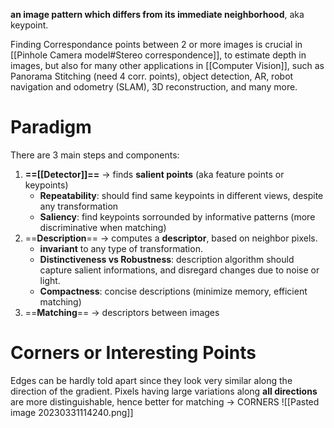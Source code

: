 **an image pattern which differs from its immediate neighborhood**, aka keypoint.

Finding Correspondance points between 2 or more images is crucial in [[Pinhole Camera model#Stereo correspondence]], to estimate depth in images, but also for many other applications in [[Computer Vision]], such as Panorama Stitching (need 4 corr. points), object detection, AR, robot navigation and odometry (SLAM), 3D reconstruction, and many more.

# Paradigm
There are 3 main steps and components:
1. **==[[Detector]]==** -> finds **salient points** (aka feature points or keypoints)
	- **Repeatability**: should find same keypoints in different views, despite any transformation
	- **Saliency**: find keypoints sorrounded by informative patterns (more discriminative when matching)
2. ==**Description**== -> computes a **descriptor**, based on neighbor pixels. 
	- **invariant** to any type of transformation. 
	- **Distinctiveness vs Robustness**: description algorithm should capture salient informations, and disregard changes due to noise or light.
	- **Compactness**: concise descriptions (minimize memory, efficient matching)
3. ==**Matching**== -> descriptors between images

# Corners or Interesting Points
Edges can be hardly told apart since they look very similar along the direction of the gradient.
Pixels having large variations along **all directions** are more distinguishable, hence better for matching -> CORNERS
![[Pasted image 20230331114240.png]]


